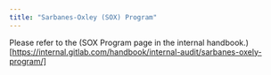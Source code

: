 ```yaml
---
title: "Sarbanes-Oxley (SOX) Program"
---
```


Please refer to the (SOX Program page in the internal handbook.)[https://internal.gitlab.com/handbook/internal-audit/sarbanes-oxely-program/]
